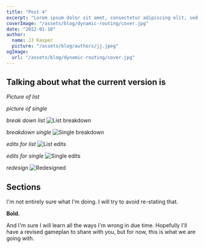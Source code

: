 ```yaml
---
title: "Post 4"
excerpt: "Lorem ipsum dolor sit amet, consectetur adipiscing elit, sed do eiusmod tempor incididunt ut labore et dolore magna aliqua. Praesent elementum facilisis leo vel fringilla est ullamcorper eget. At imperdiet dui accumsan sit amet nulla facilities morbi tempus."
coverImage: "/assets/blog/dynamic-routing/cover.jpg"
date: "2022-01-10"
author:
  name: JJ Kasper
  picture: "/assets/blog/authors/jj.jpeg"
ogImage:
  url: "/assets/blog/dynamic-routing/cover.jpg"
---
```


## Talking about what the current version is

_Picture of list_

_picture of single_

_break down list_
![List breakdown](/assets/blog/4/list-breakdown.jpg)

_breakdown single_
![Single breakdown](/assets/blog/4/single-breakdown.jpg)

_edits for list_
![List edits](/assets/blog/4/list-edit.jpg)

_edits for single_
![Single edits](/assets/blog/4/single-edit.jpg)

_redesign_
![Redesigned](/assets/blog/4/list-single-redesign.jpg)

## Sections

I'm not entirely sure what I'm doing. I will try to avoid re-stating that.

**Bold.**

And I'm sure I will learn all the ways I'm wrong in due time. Hopefully I'll have a revised gameplan to share with you, but for now, this is what we are going with.
